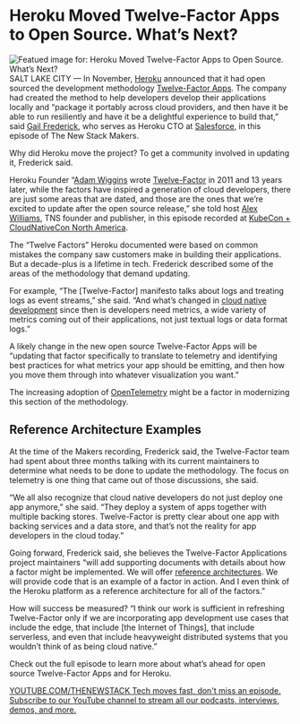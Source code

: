 # Heroku Moved Twelve-Factor Apps to Open Source. What’s Next?
![Featued image for: Heroku Moved Twelve-Factor Apps to Open Source. What’s Next?](https://cdn.thenewstack.io/media/2025/01/b4f717e5-kccnc-na-24_gail-frederick_featured-1024x576.png)
SALT LAKE CITY — In November, [Heroku](https://www.heroku.com/?utm_content=inline+mention) announced that it had open sourced the development methodology [Twelve-Factor Apps](https://github.com/twelve-factor/twelve-factor). The company had created the method to help developers develop their applications locally and “package it portably across cloud providers, and then have it be able to run resiliently and have it be a delightful experience to build that,” said [Gail Frederick](https://www.linkedin.com/in/gfred/), who serves as Heroku CTO at [Salesforce](https://www.salesforce.com/), in this episode of The New Stack Makers.

Why did Heroku move the project? To get a community involved in updating it, Frederick said.

Heroku Founder “[Adam Wiggins](https://www.linkedin.com/in/adam-wiggins-a7623845) wrote [Twelve-Factor](https://thenewstack.io/learn-12-factor-apps-before-kubernetes/) in 2011 and 13 years later, while the factors have inspired a generation of cloud developers, there are just some areas that are dated, and those are the ones that we’re excited to update after the open source release,” she told host [Alex Williams](https://thenewstack.io/author/alex/), TNS founder and publisher, in this episode recorded at [KubeCon + CloudNativeCon North America](https://events.linuxfoundation.org/kubecon-cloudnativecon-north-america/).

The “Twelve Factors” Heroku documented were based on common mistakes the company saw customers make in building their applications. But a decade-plus is a lifetime in tech. Frederick described some of the areas of the methodology that demand updating.

For example, “The [Twelve-Factor] manifesto talks about logs and treating logs as event streams,” she said. “And what’s changed in [cloud native development](https://thenewstack.io/cloud-native/) since then is developers need metrics, a wide variety of metrics coming out of their applications, not just textual logs or data format logs.”

A likely change in the new open source Twelve-Factor Apps will be “updating that factor specifically to translate to telemetry and identifying best practices for what metrics your app should be emitting, and then how you move them through into whatever visualization you want.”

The increasing adoption of [OpenTelemetry](https://thenewstack.io/observability-in-2025-opentelemetry-and-ai-to-fill-in-gaps/) might be a factor in modernizing this section of the methodology.

## Reference Architecture Examples
At the time of the Makers recording, Frederick said, the Twelve-Factor team had spent about three months talking with its current maintainers to determine what needs to be done to update the methodology. The focus on telemetry is one thing that came out of those discussions, she said.

“We all also recognize that cloud native developers do not just deploy one app anymore,” she said. “They deploy a system of apps together with multiple backing stores. Twelve-Factor is pretty clear about one app with backing services and a data store, and that’s not the reality for app developers in the cloud today.”

Going forward, Frederick said, she believes the Twelve-Factor Applications project maintainers “will add supporting documents with details about how a factor might be implemented. We will offer [reference architectures](https://thenewstack.io/reference-architectures-and-experience-kits-for-cloud-native/). We will provide code that is an example of a factor in action. And I even think of the Heroku platform as a reference architecture for all of the factors.”

How will success be measured? “I think our work is sufficient in refreshing Twelve-Factor only if we are incorporating app development use cases that include the edge, that include [the Internet of Things], that include serverless, and even that include heavyweight distributed systems that you wouldn’t think of as being cloud native.”

Check out the full episode to learn more about what’s ahead for open source Twelve-Factor Apps and for Heroku.

[
YOUTUBE.COM/THENEWSTACK
Tech moves fast, don't miss an episode. Subscribe to our YouTube
channel to stream all our podcasts, interviews, demos, and more.
](https://youtube.com/thenewstack?sub_confirmation=1)